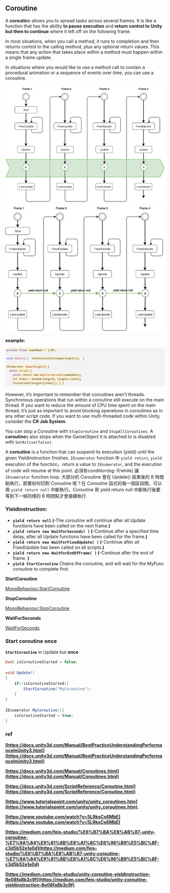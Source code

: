 ## Coroutine

A **coroutin**e allows you to spread tasks across several frames. It is like a function that has the ability **to pause execution** and **return control to Unity but then to continue** where it left off on the following frame.

In most situations, when you call a method, it runs to completion and then returns control to the calling method, plus any optional return values. This means that any action that takes place within a method must happen within a single frame update.


In situations where you would like to use a method call to contain a procedural animation or a sequence of events over time, you can use a coroutine.

![](./coroutine1.png)
![](./coroutine2.png)

**example:**

![](./coroutine-example.png)


However, it’s important to remember that coroutines aren’t threads. Synchronous operations that run within a coroutine still execute on the main thread. If you want to reduce the amount of CPU time spent on the main thread, it’s just as important to avoid blocking operations in coroutines as in any other script code. If you want to use multi-threaded code within Unity, consider the **C# Job System**.


You can stop a Coroutine with `StopCoroutine` and `StopAllCoroutines`. A **coroutine**s also stops when the GameObject it is attached to is disabled with `SetActive(false)`.

A **coroutine** is a function that can suspend its execution (yield) until the given YieldInstruction finishes. `IEnumerator` function 中 `yield return`, `yield` execution of the function，return a value to `IEnumerator`, and the execution of code will resume at this point. 必須有condition(eg: if/while) 讓 `IEnumerator` function loop. 大部分的 Coroutine 會在 Update() 結束後的 B 時間點執行，那要如何切割 Coroutine 呢？在 Coroutine 函式的每一個區段間，可以用 `yield return null` 中斷執行。Coroutine 用 yield return null 中斷執行後要等到下一幀同樣的 B 時間點才會接續執行


### **Yieldinstruction:**

- **`yield return null` (**-The coroutine will continue after all Update functions have been called on the next frame.**)**
- **`yield return new WaitForSeconds( )` (**-Continue after a specified time delay, after all Update functions have been called for the frame.**)**
- **`yield return new WaitForFixedUpdate( )` (**-Continue after all FixedUpdate has been called on all scripts.**)**
- **`yield return new WaitForEndOfFrame( )` (**-Continue after the end of frame. **)**
- **`yield StartCoroutine`** Chains the coroutine, and will wait for the MyFunc coroutine to complete first.

**StartCoroutine**

[MonoBehaviour.StartCoroutine](https://docs.unity3d.com/ScriptReference/MonoBehaviour.StartCoroutine.html)

**StopCoroutine**

[MonoBehaviour.StopCoroutine](https://docs.unity3d.com/ScriptReference/MonoBehaviour.StopCoroutine.html)

**WaitForSeconds**

[WaitForSeconds](https://docs.unity3d.com/ScriptReference/WaitForSeconds.html)


### Start coroutine once

**`StartCoroutine`** in Update but **once**
```cs
bool isCoroutineStarted = false;

void Update()
{
    if(!isCoroutineStarted){
        StartCoroutine("MyCoroutine");
    }
}
 
IEnumerator MyCoroutine(){
    isCoroutineStarted = true;
}
```


### ref 
**[https://docs.unity3d.com/Manual/BestPracticeUnderstandingPerformanceInUnity3.html](https://docs.unity3d.com/Manual/BestPracticeUnderstandingPerformanceInUnity3.html)**

**[https://docs.unity3d.com/Manual/Coroutines.html](https://docs.unity3d.com/Manual/Coroutines.html)**

**[https://docs.unity3d.com/ScriptReference/Coroutine.html](https://docs.unity3d.com/ScriptReference/Coroutine.html)**

**[https://www.tutorialspoint.com/unity/unity_coroutines.htm](https://www.tutorialspoint.com/unity/unity_coroutines.htm).**

**[https://www.youtube.com/watch?v=5L9ksCs6MbE](https://www.youtube.com/watch?v=5L9ksCs6MbE)**

**[https://medium.com/feis-studio/%E6%B7%BA%E8%AB%87-unity-coroutine-%E7%9A%84%E9%81%8B%E8%A1%8C%E6%96%B9%E5%BC%8F-c3d5b52e1a0d](https://medium.com/feis-studio/%E6%B7%BA%E8%AB%87-unity-coroutine-%E7%9A%84%E9%81%8B%E8%A1%8C%E6%96%B9%E5%BC%8F-c3d5b52e1a0d)**

**[https://medium.com/feis-studio/unity-coroutine-yieldinstruction-8e08fa8b3c9f](https://medium.com/feis-studio/unity-coroutine-yieldinstruction-8e08fa8b3c9f)**
